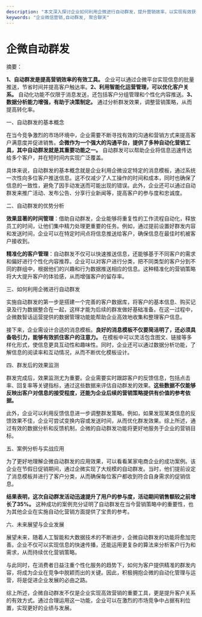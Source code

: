 ```yaml
---
description: "本文深入探讨企业如何利用企微进行自动群发，提升营销效率，以实现有效获客和客户维护。"
keywords: "企业微信营销,自动群发, 聚合聊天"
---
```

# 企微自动群发

摘要： 

**1、自动群发是提高营销效率的有效工具。** 企业可以通过企微平台实现信息的批量推送，节省时间并提高客户触达率。**2、利用智能化运营管理，可以优化客户关系。** 自动化功能不仅限于消息发送，还包括客户分组管理和个性化内容推送。**3、数据分析能力增强，有助于决策制定。** 通过分析群发效果，调整营销策略，从而提高转化率。

一、自动群发的基本概念

在当今竞争激烈的市场环境中，企业需要不断寻找有效的沟通和营销方式来提高客户满意度并促进销售。**企微作为一个强大的沟通平台，提供了多种自动化营销工具，其中自动群发就是其重要功能之一。** 自动群发可以帮助企业将信息迅速传达给多个客户，并在短时间内实现广泛覆盖。

具体来说，自动群发的基本概念就是企业利用企微设定特定的消息模板，通过系统一次性向多位客户推送信息。这不仅减少了人工操作的时间和成本，同时也确保了信息的一致性，避免了因手动发送而可能出现的错误。此外，企业还可以通过自动群发来推广活动、发布公告、分享行业新闻等，提高客户的参与度和忠诚度。

二、自动群发的优势分析

**效果显著的时间管理**：借助自动群发，企业能够将重复性的工作流程自动化，释放员工的时间，让他们集中精力处理更重要的任务。例如，通过提前设置好群发内容和发送时间，企业可以在特定时间点将信息推送给客户，确保信息在最佳时机被客户接收到。

**精准化的客户管理**：自动群发不仅可以快速推送信息，还能够基于不同客户的需求和偏好进行个性化内容推荐。企业可以对客户进行分类，把不同类型的客户分到不同的群组中，根据他们的兴趣和行为数据推送相应的信息。这种精准化的营销策略将大大提升客户的体验感，从而增强客户的留存率。

三、如何利用企微进行自动群发

实施自动群发的第一步是搭建一个完善的客户数据库，将客户的基本信息、购买记录及行为数据整合在一起，这样才能为后续的群发做好基础准备。在这一过程中，企微数智话运营提供的数据管理功能能帮助企业高效地收集和整理客户信息。

接下来，企业需设计合适的消息模板。**良好的消息模板不仅要简洁明了，还必须具备吸引力，能够有效抓住客户的注意力。** 在模板中可以灵活包含图文、链接等多样化形式，使信息更具互动性和趣味性。同时，企业还可以通过数据分析功能，了解信息的阅读率和互动情况，从而不断优化模板设计。

四、群发后的效果监测

群发完成后，效果监测尤为重要。企业需要实时跟踪客户的反馈信息，包括点击率、回复率等关键指标，通过这些数据来评估自动群发的效果。**这些数据不仅能够反映出客户对信息的接受程度，还能为企业后续的营销策略提供有价值的参考依据。**

此外，企业可以利用反馈信息进一步调整群发策略。例如，如果发现某类信息的反馈效果不佳，企业可尝试变换内容或发送时间，从而优化群发效果。综上所述，通过有效的数据分析和反馈机制，企微的自动群发功能将更好地服务于企业的营销目标。

五、案例分析与实战应用

为了更好地理解企微自动群发的应用效果，可以看看某家电商企业的成功案例。该企业在节假日促销期间，通过企微实现了大规模的自动群发。当时，他们提前设定了消息模板并进行了客户分类，从而确保每位客户都收到符合自身需求的促销信息。

**结果表明，这次自动群发活动迅速提升了用户的参与度，活动期间销售额较之前增长了35%。** 这种成功的案例充分证明了自动群发在当今营销策略中的重要性，也为其他企业在实施自动化营销方面提供了宝贵的参考。

六、未来展望与企业发展

展望未来，随着人工智能和大数据技术的不断进步，企微自动群发的功能将愈加完善。企业不仅可以实现信息的快速传播，还能运用更复杂的算法来分析客户行为和需求，从而持续优化营销策略。

与此同时，在消费者日益注重个性化服务的趋势下，如何为客户提供精准的群发内容，将成为企业在竞争中脱颖而出的关键。因此，积极拥抱企微的自动化管理与运营，将是促进企业发展的必由之路。

综上所述，企微自动群发不仅是企业实现高效营销的重要工具，更是提升客户关系的有效方式。通过合理运用这一功能，企业可以在激烈的市场竞争中占据有利位置，实现更好的业绩与发展。
